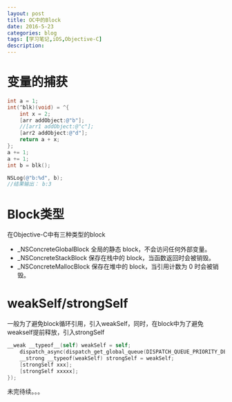 ```yaml
---
layout: post
title: OC中的Block
date: 2016-5-23
categories: blog
tags: [学习笔记,iOS,Objective-C]
description: 
---
```


# 变量的捕获

```ObjectiveC
int a = 1;
int(^blk)(void) = ^{
    int x = 2;
    [arr addObject:@"b"];
    //[arr1 addObject:@"c"];
    [arr2 addObject:@"d"];
    return a + x;
};
a += 1;
a += 1;
int b = blk();

NSLog(@"b:%d", b);
//结果输出： b:3
```

# Block类型

在Objective-C中有三种类型的block

- _NSConcreteGlobalBlock 全局的静态 block，不会访问任何外部变量。
- _NSConcreteStackBlock 保存在栈中的 block，当函数返回时会被销毁。
- _NSConcreteMallocBlock 保存在堆中的 block，当引用计数为 0 时会被销毁。


# weakSelf/strongSelf

一般为了避免block循环引用，引入weakSelf，同时，在block中为了避免weakself提前释放，引入strongSelf

```ObjectiveC
__weak __typeof__(self) weakSelf = self;
    dispatch_async(dispatch_get_global_queue(DISPATCH_QUEUE_PRIORITY_DEFAULT, 0), ^{
    __strong __typeof(weakSelf) strongSelf = weakSelf;
    [strongSelf xxx];
    [strongSelf xxxxx];
});
```

未完待续。。。